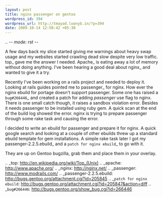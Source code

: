 ```yaml
--- 
layout: post
title: nginx passenger on gentoo
wordpress_id: 394
wordpress_url: http://tmayad.loonyb.in/?p=394
date: 2009-10-14 12:50:42 +05:30
---
```

.. -*- mode: rst -*-

A few days back my slice started giving me warnings about heavy swap usage and my websites started crawling dead slow despite very low traffic. top_ gave me the answer I needed. Apache_ is eating away a lot of memory without doing anything. I've been hearing a good deal about nginx_ and wanted to give it a try.

Recently I've been working on a rails project and needed to deploy it. Looking at rails guides pointed me to passenger_ for nginx. How ever the nginx ebuild for portage doesn't support passenger. Some one has raised a `bug#266446`_ and created a patch for adding *passenger* use flag to nginx. There is one small catch though, it raises a sandbox violation error. Besides it needs passenger to be installed using ruby gem. A quick scan at the end of the build log showed the error. nginx is trying to prepare passenger through some rake task and causing the error.

I decided to write an ebuild for passenger and prepare it for nginx. A quick google search and looking at a couple of other ebuilds threw up a standard ebuild template for gem installations. A simple rake task later I got my passenger-2.2.5.ebuild_ and a `patch for nginx ebuild`_ to go with it.

They are up on Gentoo bugzilla, grab them and place them in your overlay.

.. _top: http://en.wikipedia.org/wiki/Top_(Unix)
.. _apache: http://www.apache.org/ 
.. _nginx: http://nginx.net/
.. _passenger: http://www.modrails.com/
.. _passenger-2.2.5.ebuild: http://bugs.gentoo.org/attachment.cgi?id=205845
.. _`patch for nginx ebuild`: http://bugs.gentoo.org/attachment.cgi?id=205847&action=diff
.. _`bug#266446`: http://bugs.gentoo.org/show_bug.cgi?id=266446
